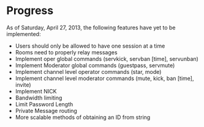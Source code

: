 Progress
========

As of Saturday, April 27, 2013, the following features have yet to be implemented:

* Users should only be allowed to have one session at a time
* Rooms need to properly relay messages
* Implement oper global commands (servkick, servban [time], servunban)
* Implement Moderator global commands (guestpass, servmute)
* Implement channel level operator commands (star, mode)
* Implement channel level moderator commands (mute, kick, ban [time], invite)
* Implement NICK
* Bandwidth limiting
* Limit Password Length
* Private Message routing
* More scalable methods of obtaining an ID from string
